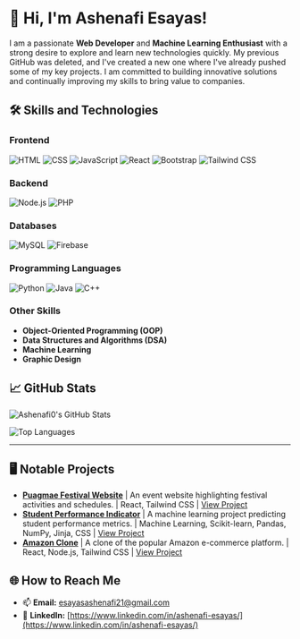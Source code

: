 # 👋 Hi, I'm Ashenafi Esayas!

I am a passionate **Web Developer** and **Machine Learning Enthusiast** with a strong desire to explore and learn new technologies quickly. My previous GitHub was deleted, and I've created a new one where I've already pushed some of my key projects. I am committed to building innovative solutions and continually improving my skills to bring value to companies.

## 🛠️ Skills and Technologies

### **Frontend**
![HTML](https://img.shields.io/badge/-HTML-orange?style=flat-square&logo=html5)
![CSS](https://img.shields.io/badge/-CSS-blue?style=flat-square&logo=css3)
![JavaScript](https://img.shields.io/badge/-JavaScript-yellow?style=flat-square&logo=javascript)
![React](https://img.shields.io/badge/-React-blue?style=flat-square&logo=react)
![Bootstrap](https://img.shields.io/badge/-Bootstrap-purple?style=flat-square&logo=bootstrap)
![Tailwind CSS](https://img.shields.io/badge/-Tailwind_CSS-blue?style=flat-square&logo=tailwind-css)

### **Backend**
![Node.js](https://img.shields.io/badge/-Node.js-green?style=flat-square&logo=node.js)
![PHP](https://img.shields.io/badge/-PHP-blue?style=flat-square&logo=php)

### **Databases**
![MySQL](https://img.shields.io/badge/-MySQL-blue?style=flat-square&logo=mysql)
![Firebase](https://img.shields.io/badge/-Firebase-yellow?style=flat-square&logo=firebase)

### **Programming Languages**
![Python](https://img.shields.io/badge/-Python-blue?style=flat-square&logo=python)
![Java](https://img.shields.io/badge/-Java-orange?style=flat-square&logo=java)
![C++](https://img.shields.io/badge/-C++-blue?style=flat-square&logo=c%2B%2B)

### **Other Skills**
- **Object-Oriented Programming (OOP)**
- **Data Structures and Algorithms (DSA)**
- **Machine Learning**
- **Graphic Design**

## 📈 GitHub Stats
![Ashenafi0's GitHub Stats](https://github-readme-stats.vercel.app/api?username=Ashenafi0&show_icons=true&theme=radical&cache_seconds=3600)

![Top Languages](https://github-readme-stats.vercel.app/api/top-langs/?username=Ashenafi0&layout=compact&theme=radical&cache_seconds=3600)

---

## 🖥️ Notable Projects
- **[Puagmae Festival Website](https://www.puagmaefestival.com/)** | An event website highlighting festival activities and schedules. | React, Tailwind CSS | [View Project](https://www.puagmaefestival.com/)
- **[Student Performance Indicator](https://github.com/Ashenafi0/ML-Project)** | A machine learning project predicting student performance metrics. | Machine Learning, Scikit-learn, Pandas, NumPy, Jinja, CSS | [View Project](https://github.com/Ashenafi0/ML-Project)
- **[Amazon Clone](https://amazon16.netlify.app/)** | A clone of the popular Amazon e-commerce platform. | React, Node.js, Tailwind CSS | [View Project](https://amazon16.netlify.app/)

## 🌐 How to Reach Me
- 📫 **Email:** [esayasashenafi21@gmail.com](mailto:esayasashenafi21@gmail.com)
- 💼 **LinkedIn:** [https://www.linkedin.com/in/ashenafi-esayas/](https://www.linkedin.com/in/ashenafi-esayas/)
